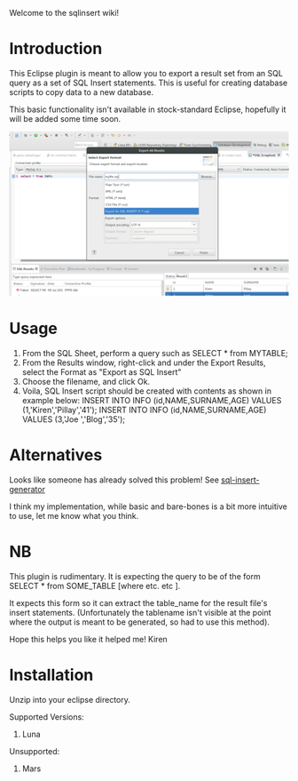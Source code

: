 Welcome to the sqlinsert wiki!

# Introduction

This Eclipse plugin is meant to allow you to export a result set from an SQL query as a set of SQL Insert statements. This is useful for creating database scripts to copy data to a new database.

This basic functionality isn't available in stock-standard Eclipse, hopefully it will be added some time soon.

![Eclipse sql insert plugin](https://github.com/kirenpillay/sqlinsert/blob/master/images/sqlinsert.png)

# Usage


1. From the SQL Sheet, perform a query such as SELECT * from MYTABLE;
2. From the Results window, right-click and under the Export Results, select the Format as "Export as SQL Insert"
3. Choose the filename, and click Ok.
4. Voila, SQL Insert script should be created with contents as shown in example below:
    INSERT INTO INFO (id,NAME,SURNAME,AGE) VALUES (1,'Kiren','Pillay','41');
    INSERT INTO INFO (id,NAME,SURNAME,AGE) VALUES (3,'Joe ','Blog','35');


# Alternatives
Looks like someone has already solved this problem! 
See [sql-insert-generator](https://marketplace.eclipse.org/content/sql-insert-script-generator)

I think my implementation, while basic and bare-bones is a bit more intuitive to use, let me know what you think.

# NB

This plugin is rudimentary. It is expecting the query to be of the form
SELECT * from SOME_TABLE [where etc. etc ].

It expects this form so it can extract the table_name for the result file's insert statements. (Unfortunately the tablename isn't visible at the point where the output is meant to be generated, so had to use this method).

Hope this helps you like it helped me!
Kiren

# Installation

Unzip into your eclipse directory.

Supported Versions:
1. Luna

Unsupported:
1. Mars